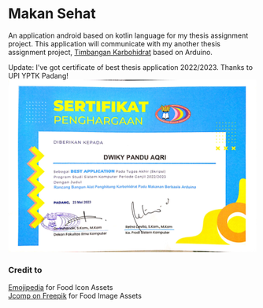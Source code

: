 # Makan Sehat
An application android based on kotlin language for my thesis assignment project.
This application will communicate with my another thesis assignment project, [Timbangan Karbohidrat](https://github.com/nokatotedo/timbangan-karbohidrat) based on Arduino.

Update: I've got certificate of best thesis application 2022/2023. Thanks to UPI YPTK Padang!
![Certificate](https://github.com/nokatotedo/makan-sehat/blob/18e4ce0e1a3e9d0befeca5148ac2faac1e13fd8e/MakanSehat/app/src/main/res/drawable/certificate_best_application.jpg?raw=true)

### Credit to
[Emojipedia](https://emojipedia.org/food-drink/) for Food Icon Assets </br>
[Jcomp on Freepik](https://www.freepik.com/author/jcomp) for Food Image Assets

